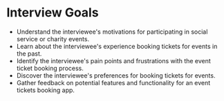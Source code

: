 # Interview Goals

- Understand the interviewee's motivations for participating in social service or charity events.
- Learn about the interviewee's experience booking tickets for events in the past.
- Identify the interviewee's pain points and frustrations with the event ticket booking process.
- Discover the interviewee's preferences for booking tickets for events.
- Gather feedback on potential features and functionality for an event tickets booking app.